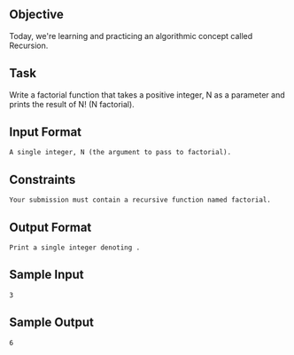 ## Objective 
Today, we're learning and practicing an algorithmic concept called Recursion.

## Task 
Write a factorial function that takes a positive integer, N as a parameter and prints the result of N! (N factorial).

## Input Format
```
A single integer, N (the argument to pass to factorial).
```

## Constraints
```
Your submission must contain a recursive function named factorial.
```

## Output Format
```
Print a single integer denoting .
```

## Sample Input
```
3
```

## Sample Output
```
6
```